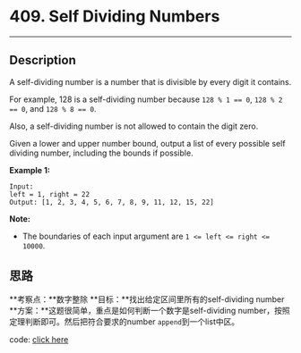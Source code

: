 # 409. Self Dividing Numbers
---------

## Description
A self-dividing number is a number that is divisible by every digit it contains.

For example, 128 is a self-dividing number because `128 % 1 == 0`, `128 % 2 == 0`, and `128 % 8 == 0`.

Also, a self-dividing number is not allowed to contain the digit zero.

Given a lower and upper number bound, output a list of every possible self dividing number, including the bounds if possible.

**Example 1:**

	Input: 
	left = 1, right = 22
	Output: [1, 2, 3, 4, 5, 6, 7, 8, 9, 11, 12, 15, 22]
**Note:**

- The boundaries of each input argument are `1 <= left <= right <= 10000`.

## 思路
**考察点：**数字整除
**目标：**找出给定区间里所有的self-dividing number
**方案：**这题很简单，重点是如何判断一个数字是self-dividing number，按照定理判断即可。然后把符合要求的number `append`到一个list中区。

code: [click here](solution_1.py)